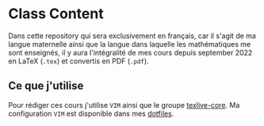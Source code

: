 # Class Content

Dans cette repository qui sera exclusivement en français, car il s'agit de ma langue maternelle ainsi que la langue dans laquelle les mathématiques me sont enseignés, il y aura l'intégralité de mes cours depuis september 2022 en LaTeX (`.tex`) et convertis en PDF (`.pdf`).

## Ce que j'utilise

Pour rédiger ces cours j'utilise `VIM` ainsi que le groupe [texlive-core](https://archlinux.org/groups/x86_64/texlive-most/).
Ma configuration `VIM` est disponible dans mes [dotfiles](https://github.com/anhgelus/dotfiles).

